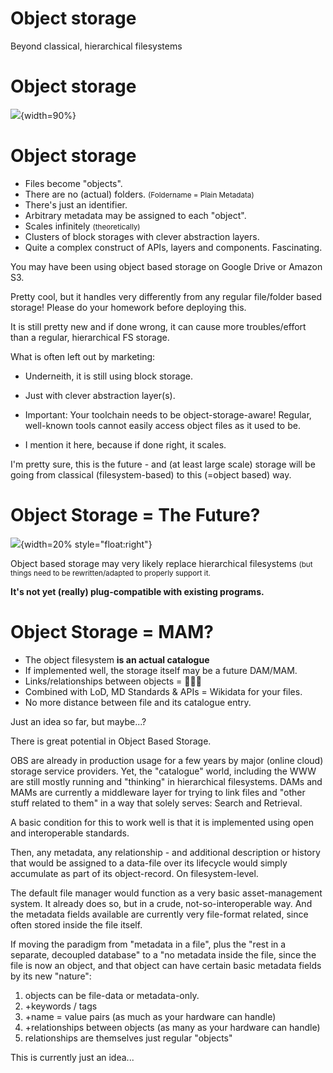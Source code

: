 # Object storage

Beyond classical, hierarchical filesystems



# Object storage

![](../../../images/storage/types/objectStorageOracle.jpg){width=90%}



# Object storage

  * Files become "objects".
  * There are no (actual) folders. <small>(Foldername = Plain Metadata)</small>
  * There's just an identifier.
  * Arbitrary metadata may be assigned to each "object".
  * Scales infinitely <small>(theoretically)</small>
  * Clusters of block storages with clever abstraction layers.
  * Quite a complex construct of APIs, layers and components. Fascinating.

<aside class="notes">
You may have been using object based storage on Google Drive or Amazon S3.

Pretty cool, but it handles very differently from any regular file/folder based
storage!  Please do your homework before deploying this.

It is still pretty new and if done wrong, it can cause more troubles/effort
than a regular, hierarchical FS storage.

What is often left out by marketing:

  * Underneith, it is still using block storage.

  * Just with clever abstraction layer(s).

  * Important: Your toolchain needs to be object-storage-aware!  Regular,
  well-known tools cannot easily access object files as it used to be.

  * I mention it here, because if done right, it scales.

I'm pretty sure, this is the future - and (at least large scale) storage will
be going from classical (filesystem-based) to this (=object based) way.
</aside>



# Object Storage = The Future?

![](../../../images/misc/doc_brown_painting.jpg){width=20% style="float:right"}

Object based storage may very likely replace hierarchical filesystems
<small>(but things need to be rewritten/adapted to properly support it.</small>

**It's not yet (really) plug-compatible with existing programs.**




# Object Storage = MAM?

  * The object filesystem **is an actual catalogue**
  * If implemented well, the storage itself may be a future DAM/MAM.
  * Links/relationships between objects = 🤯🤠🥳
  * Combined with LoD, MD Standards & APIs = Wikidata for your files.
  * No more distance between file and its catalogue entry.

Just an idea so far, but maybe...?

<aside class="notes">
There is great potential in Object Based Storage.

OBS are already in production usage for a few years by major (online cloud)
storage service providers. Yet, the "catalogue" world, including the WWW are
still mostly running and "thinking" in hierarchical filesystems. DAMs and MAMs
are currently a middleware layer for trying to link files and "other stuff
related to them" in a way that solely serves: Search and Retrieval.

A basic condition for this to work well is that it is implemented using open
and interoperable standards.

Then, any metadata, any relationship - and additional description or history that would be assigned to a data-file over its lifecycle would simply accumulate as part of its object-record.
On filesystem-level.

The default file manager would function as a very basic asset-management system.
It already does so, but in a crude, not-so-interoperable way. And the metadata fields available are currently very file-format related, since often stored inside the file itself.

If moving the paradigm from "metadata in a file", plus the "rest in a separate,
decoupled database" to a "no metadata inside the file, since the file is now an
object, and that object can have certain basic metadata fields by its new
"nature":

  1. objects can be file-data or metadata-only.
  2. +keywords / tags
  3. +name = value pairs (as much as your hardware can handle)
  4. +relationships between objects (as many as your hardware can handle)
  5. relationships are themselves just regular "objects"

This is currently just an idea...
</aside>



